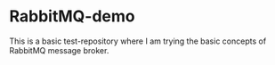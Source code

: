 # RabbitMQ-demo

This is a basic test-repository where I am trying the basic concepts of RabbitMQ message broker.
